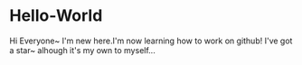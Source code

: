 # Hello-World
Hi Everyone~
I'm new here.I'm now learning how to work on github!
I've got a star~ alhough it's my own to myself...
